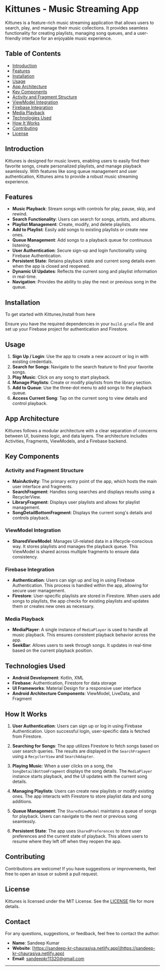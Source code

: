 # Kittunes - Music Streaming App

Kittunes is a feature-rich music streaming application that allows users to search, play, and manage their music collections. It provides seamless functionality for creating playlists, managing song queues, and a user-friendly interface for an enjoyable music experience.

## Table of Contents

- [Introduction](#introduction)
- [Features](#features)
- [Installation](#installation)
- [Usage](#usage)
- [App Architecture](#app-architecture)
- [Key Components](#key-components)
- [Activity and Fragment Structure](#activity-and-fragment-structure)
- [ViewModel Integration](#viewmodel-integration)
- [Firebase Integration](#firebase-integration)
- [Media Playback](#media-playback)
- [Technologies Used](#technologies-used)
- [How It Works](#how-it-works)
- [Contributing](#contributing)
- [License](#license)

## Introduction

Kittunes is designed for music lovers, enabling users to easily find their favorite songs, create personalized playlists, and manage playback seamlessly. With features like song queue management and user authentication, Kittunes aims to provide a robust music streaming experience.

## Features

- **Music Playback**: Stream songs with controls for play, pause, skip, and rewind.
- **Search Functionality**: Users can search for songs, artists, and albums.
- **Playlist Management**: Create, modify, and delete playlists.
- **Add to Playlist**: Easily add songs to existing playlists or create new ones.
- **Queue Management**: Add songs to a playback queue for continuous listening.
- **User Authentication**: Secure sign-up and login functionality using Firebase Authentication.
- **Persistent State**: Retains playback state and current song details even when the app is closed and reopened.
- **Dynamic UI Updates**: Reflects the current song and playlist information in real-time.
- **Navigation**: Provides the ability to play the next or previous song in the queue.

## Installation

To get started with Kittunes,Install from here 



Ensure you have the required dependencies in your `build.gradle` file and set up your Firebase project for authentication and Firestore.

## Usage

1. **Sign Up / Login**: Use the app to create a new account or log in with existing credentials.
2. **Search for Songs**: Navigate to the search feature to find your favorite songs.
3. **Play Music**: Click on any song to start playback.
4. **Manage Playlists**: Create or modify playlists from the library section.
5. **Add to Queue**: Use the three-dot menu to add songs to the playback queue.
6. **Access Current Song**: Tap on the current song to view details and control playback.

## App Architecture

Kittunes follows a modular architecture with a clear separation of concerns between UI, business logic, and data layers. The architecture includes Activities, Fragments, ViewModels, and a Firebase backend.

## Key Components

### Activity and Fragment Structure

- **MainActivity**: The primary entry point of the app, which hosts the main user interface and fragments.
- **SearchFragment**: Handles song searches and displays results using a RecyclerView.
- **LibraryFragment**: Displays user playlists and allows for playlist management.
- **SongDetailBottomFragment**: Displays the current song's details and controls playback.

### ViewModel Integration

- **SharedViewModel**: Manages UI-related data in a lifecycle-conscious way. It stores playlists and manages the playback queue. This ViewModel is shared across multiple fragments to ensure data consistency.

### Firebase Integration

- **Authentication**: Users can sign up and log in using Firebase Authentication. This process is handled within the app, allowing for secure user management.
- **Firestore**: User-specific playlists are stored in Firestore. When users add songs to playlists, the app checks for existing playlists and updates them or creates new ones as necessary.

### Media Playback

- **MediaPlayer**: A single instance of `MediaPlayer` is used to handle all music playback. This ensures consistent playback behavior across the app.
- **SeekBar**: Allows users to seek through songs. It updates in real-time based on the current playback position.

## Technologies Used

- **Android Development**: Kotlin, XML
- **Firebase**: Authentication, Firestore for data storage
- **UI Frameworks**: Material Design for a responsive user interface
- **Android Architecture Components**: ViewModel, LiveData, and Fragment

## How It Works

1. **User Authentication**: Users can sign up or log in using Firebase Authentication. Upon successful login, user-specific data is fetched from Firestore.
  
2. **Searching for Songs**: The app utilizes Firestore to fetch songs based on user search queries. The results are displayed in the `SearchFragment` using a `RecyclerView` and `SearchAdapter`.

3. **Playing Music**: When a user clicks on a song, the `SongDetailBottomFragment` displays the song details. The `MediaPlayer` instance starts playback, and the UI updates with the current song details.

4. **Managing Playlists**: Users can create new playlists or modify existing ones. The app interacts with Firestore to store playlist data and song additions.

5. **Queue Management**: The `SharedViewModel` maintains a queue of songs for playback. Users can navigate to the next or previous song seamlessly.

6. **Persistent State**: The app uses `SharedPreferences` to store user preferences and the current state of playback. This allows users to resume where they left off when they reopen the app.

## Contributing

Contributions are welcome! If you have suggestions or improvements, feel free to open an issue or submit a pull request.



## License

Kittunes is licensed under the MIT License. See the [LICENSE](LICENSE) file for more details.

## Contact

For any questions, suggestions, or feedback, feel free to contact the author:

- **Name**: Sandeep Kumar
- **Website**: [https://sandeep-kr-chaurasiya.netlify.app](https://sandeep-kr-chaurasiya.netlify.app)
- **Email**: sandeepkr11320@gmail.com

---
